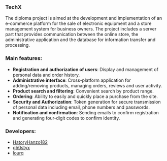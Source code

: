 ### TechX

The diploma project is aimed at the development and implementation of an e-commerce platform for the sale of 
electronic equipment and a store management system for business owners. 
The project includes a server part that provides communication between the online store, the administrative application and the database for information transfer and processing.

### Main features:
- **Registration and authorization of users**: Display and management of personal data and order history.
- **Administrative interface**: Cross-platform application for adding/removing products, managing orders, reviews and user activity.
- **Product search and filtering**: Convenient search by product range.
- **Ordering**: Ability to easily and quickly place a purchase from the site.
- **Security and Authorization**: Token generation for secure transmission of personal data including email, phone numbers and passwords.
- **Notification and confirmation**: Sending emails to confirm registration and generating four-digit codes to confirm identity.

### Developers:
- [HatoryHanzo182](https://github.com/HatoryHanzo182)
- [gh0styx](https://github.com/gh0styx)
- [lourq](https://github.com/lourq)